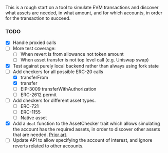 This is a rough start on a tool to simulate EVM transactions and discover 
what assets are needed, in what amount, and for which accounts, in order for the transaction to succeed.

### TODO
- [x] Handle proxied calls
- [ ] More test coverage: 
  - [ ] When revert is from allowance not token amount
  - [ ] When asset transfer is not top level call (e.g. Uniswap swap)
- [x] Test against purely local backend rather than always using fork state
- [ ] Add checkers for all possible ERC-20 calls 
  - [x] transferFrom
  - [x] transfer
  - [ ] EIP-3009 transferWithAuthorization
  - [ ] ERC-2612 permit
- [ ] Add checkers for different asset types.
  - [ ] ERC-721
  - [ ] ERC-1155
  - [ ] Native asset
- [x] Add a `deal` function to the AssetChecker trait which allows simulating the account has the required assets, in order to discover other assets that are needed. [Prior art](https://github.com/foundry-rs/forge-std/pull/505).
- [ ] Update API to allow specifying the account of interest, and ignore reverts related to other accounts.
